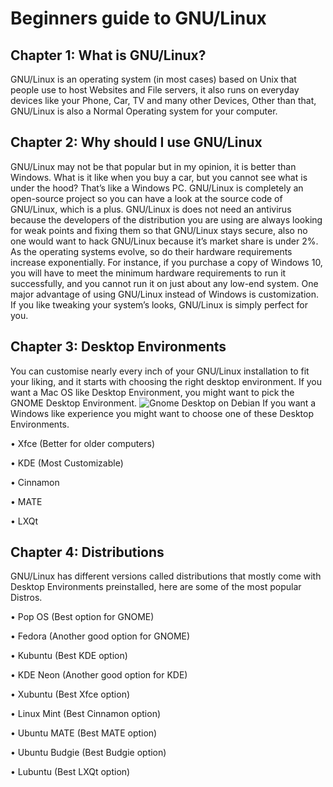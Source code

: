 # Beginners guide to GNU/Linux
## Chapter 1: What is GNU/Linux?
GNU/Linux is an operating system (in most cases) based on Unix
that people use to host Websites and File servers, it also runs on
everyday devices like your Phone, Car, TV and many other Devices,
Other than that, GNU/Linux is also a Normal Operating system for
your computer.
## Chapter 2: Why should I use GNU/Linux
GNU/Linux may not be that popular but in my opinion, it is better
than Windows. What is it like when you buy a car, but you cannot
see what is under the hood? That’s like a Windows PC. GNU/Linux
is completely an open-source project so you can have a look at the
source code of GNU/Linux, which is a plus. GNU/Linux is does not
need an antivirus because the developers of the distribution you
are using are always looking for weak points and fixing them so
that GNU/Linux stays secure, also no one would want to hack
GNU/Linux because it’s market share is under 2%. As the operating
systems evolve, so do their hardware requirements increase
exponentially. For instance, if you purchase a copy of Windows 10,
you will have to meet the minimum hardware requirements to run
it successfully, and you cannot run it on just about any low-end
system. One major advantage of using GNU/Linux instead of
Windows is customization. If you like tweaking your system’s
looks, GNU/Linux is simply perfect for you.
## Chapter 3: Desktop Environments
You can customise nearly every inch of your GNU/Linux installation
to fit your liking, and it starts with choosing the right desktop
environment. If you want a Mac OS like Desktop Environment, you
might want to pick the GNOME Desktop Environment.
![Gnome Desktop on Debian](https://news-cdn.softpedia.com/images/news2/Debian-8-quot-Jessie-quot-to-Get-GNOME-3-14-459470-2.jpg)
If you want a Windows like experience you might want to choose
one of these Desktop Environments.

• Xfce (Better for older computers)

• KDE (Most Customizable)

• Cinnamon

• MATE

• LXQt

## Chapter 4: Distributions
GNU/Linux has different versions called distributions that mostly
come with Desktop Environments preinstalled, here are some of
the most popular Distros.

• Pop OS (Best option for GNOME)

• Fedora (Another good option for GNOME)

• Kubuntu (Best KDE option)

• KDE Neon (Another good option for KDE)

• Xubuntu (Best Xfce option)

• Linux Mint (Best Cinnamon option)

• Ubuntu MATE (Best MATE option)

• Ubuntu Budgie (Best Budgie option)

• Lubuntu (Best LXQt option)
